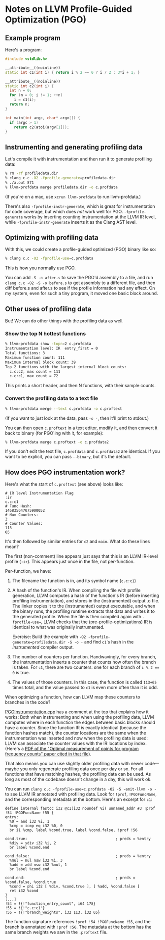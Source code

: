 Notes on LLVM Profile-Guided Optimization (PGO)
===============================================

Example program
---------------

Here's a program:

```c++
#include <stdlib.h>

__attribute__((noinline))
static int c1(int i) { return i % 2 == 0 ? i / 2 : 3*i + 1; }

__attribute__((noinline))
static int c2(int i) {
  int n = 0;
  for (n = 0; i != 1; ++n)
    i = c1(i);
  return n;
}

int main(int argc, char* argv[]) {
  if (argc > 1)
    return c2(atoi(argv[1]));
}
```

Instrumenting and generating profiling data
-------------------------------------------

Let's compile it with instrumentation and then run it to generate profiling
data:

```sh
% rm -rf profiledata.dir
% clang c.c -O2 -fprofile-generate=profiledata.dir
% ./a.out 871
% llvm-profdata merge profiledata.dir -o c.profdata
```

(If you're on a mac, use `xcrun llvm-profdata` to run llvm-profdata.)

There's also `-fprofile-instr-generate`, which is great for instrumentation for
code coverage, but which does _not_ work well for PGO. `-fprofile-generate`
works by inserting counting instrumentation at the LLVM IR level, while
`-fprofile-instr-generate` inserts it as the Clang AST level.

Optimizing with profiling data
------------------------------

With this, we could create a profile-guided optimized (PGO) binary like so:

```sh
% clang c.c -O2 -fprofile-use=c.profdata
```

This is how you normally use PGO.

You can add `-S -o after.s` to save the PGO'd assembly to a file, and run
`clang c.c -O2 -S -o before.s` to get assembly to a different file, and then
diff before.s and after.s to see if the profile information had any effect.
On my system, even for such a tiny program, it moved one basic block around.

Other uses of profiling data
----------------------------

But! We can do other things with the profiling data as well.

### Show the top N hottest functions

```sh
% llvm-profdata show -topn=2 c.profdata      
Instrumentation level: IR  entry_first = 0
Total functions: 3
Maximum function count: 111
Maximum internal block count: 39
Top 2 functions with the largest internal block counts: 
  c.c:c2, max count = 111
  c.c:c1, max count = 72
```

This prints a short header, and then N functions, with their sample counts.

### Convert the profiling data to a text file

```sh
% llvm-profdata merge --text c.profdata -o c.proftext
```

(If you want to just look at the data, pass `-o -`, then it'll print to stdout.)

You can then open `c.proftext` in a text editor, modify it, and then convert
it back to binary (for PGO'ing with it, for example):

```sh
% llvm-profdata merge c.proftext -o c.profdata2
```

If you don't edit the text file, `c.profdata` and `c.profdata2` are identical.
If you want to be explicit, you can pass `--binary`, but it's the default.

How does PGO instrumentation work?
----------------------------------

Here's what the start of `c.proftext` (see above) looks like:

```
# IR level Instrumentation Flag
:ir
c.c:c1
# Func Hash:
146835647075900052
# Num Counters:
2
# Counter Values:
113
65
```

It's then followed by similar entries for `c2` and `main`. What do these lines
mean?

The first (non-comment) line appears just says that this is an LLVM IR-level
profile (`:ir`). This appears just once in the file, not per-function.

Per-function, we have:

1. The filename the function is in, and its symbol name (`c.c:c1`)

2. A hash of the function's IR. When compiling the file with profile
   generation, LLVM computes a hash of the function's IR (before inserting
   profiling instrumentation), and stores in the (instrumented) output .o
   file. The linker copies it to the (instrumented) output executable, and
   when the binary runs, the profiling runtime extracts that data and writes
   it to the generated profile. When the file is then compiled again with
   `-fprofile-use=`, LLVM checks that the (pre-profile-optimizations) IR
   is identical to what was originally instrumented.

   Exercise: Build the example with
   `-O2 -fprofile-generate=profiledata.dir -S -o -` and find `c1`'s
   hash in the _instrumented_ compiler output.

3. The number of counters per function. Handwavingly, for every branch, the
   instrumentation inserts a counter that counts how often the branch is taken.
   For `c1`, there are two counters: one for each branch of
   `i % 2 == 0` is true.

4. The values of those counters. In this case, the function is called `113+65`
   times total, and the value passed to `c1` is even more often than it is odd.

When optimizing a function, how can LLVM map these counters to branches in
the code?

[PGOInstrumentation.cpp][1] has a comment at the top that explains how it works:
Both when instrumenting and when using the profiling data, LLVM computes where
in each function the edges between basic blocks should have a counter. Since
the function IR is exactly identical (because the function hashes match),
the counter locations are the same when the instrumentation was inserted and
now when the profiling data is used: LLVM can associate the counter values
with the IR locations by index. (Here's a [PDF of the "Optimal measurement of
points for program frequency counts" paper cited in that file][2]).

That also means you can use slightly older profiling data with newer
code—maybe you only regenerate profiling data once per day or so. For all
functions that have matching hashes, the profiling data can be used. As long as
most of the codebase doesn't change in a day, this will work ok.

You can run `clang c.c -fprofile-use=c.profdata -O2 -S -emit-llvm -o -`
to see LLVM IR annotated with profiling data. Look for `!prof`, `!PGOFuncName`,
and the corresponding metadata at the bottom. Here's an excerpt for `c1`:

```
define internal fastcc i32 @c1(i32 noundef %i) unnamed_addr #3 !prof !54 !PGOFuncName !55 {
entry:
  %0 = and i32 %i, 1
  %cmp = icmp eq i32 %0, 0
  br i1 %cmp, label %cond.true, label %cond.false, !prof !56

cond.true:                                        ; preds = %entry
  %div = sdiv i32 %i, 2
  br label %cond.end

cond.false:                                       ; preds = %entry
  %mul = mul nsw i32 %i, 3
  %add = add nsw i32 %mul, 1
  br label %cond.end

cond.end:                                         ; preds = %cond.false, %cond.true
  %cond = phi i32 [ %div, %cond.true ], [ %add, %cond.false ]
  ret i32 %cond
}
[...]
!54 = !{!"function_entry_count", i64 178}
!55 = !{!"c.c:c1"}
!56 = !{!"branch_weights", i32 113, i32 65}
```

The function signature references `!prof !54 !PGOFuncName !55`, and the branch
is annotated with `!prof !56`. The metadata at the bottom has the same branch
weights we saw in the `.proftext` file.

[1]: https://github.com/llvm/llvm-project/blob/main/llvm/lib/Transforms/Instrumentation/PGOInstrumentation.cpp

[2]: https://zh.booksc.eu/book/6775578/7bcec5
